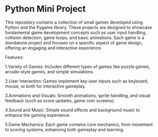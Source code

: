 # Python Mini Project

This repository contains a collection of small games developed using Python and the Pygame library. These projects are designed to showcase fundamental game development concepts such as user input handling, collision detection, game loops, and basic animations. Each game is a standalone project and focuses on a specific aspect of game design, offering an engaging and interactive experience.

Features:

1.Variety of Games: Includes different types of games like puzzle games, arcade-style games, and simple simulations.

2.User Interaction: Games implement key user inputs such as keyboard, mouse, or both for interactive gameplay.

3.Animations and Visuals: Smooth animations, sprite handling, and visual feedback (such as score updates, game over screens).

4.Sound and Music: Simple sound effects and background music to enhance the gaming experience.

5.Game Mechanics: Each game contains core mechanics, from movement to scoring systems, enhancing both gameplay and learning.
